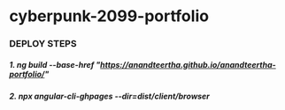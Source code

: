 # cyberpunk-2099-portfolio

### DEPLOY STEPS
##### 1. ng build --base-href "https://anandteertha.github.io/anandteertha-portfolio/"
##### 2. npx angular-cli-ghpages --dir=dist/client/browser